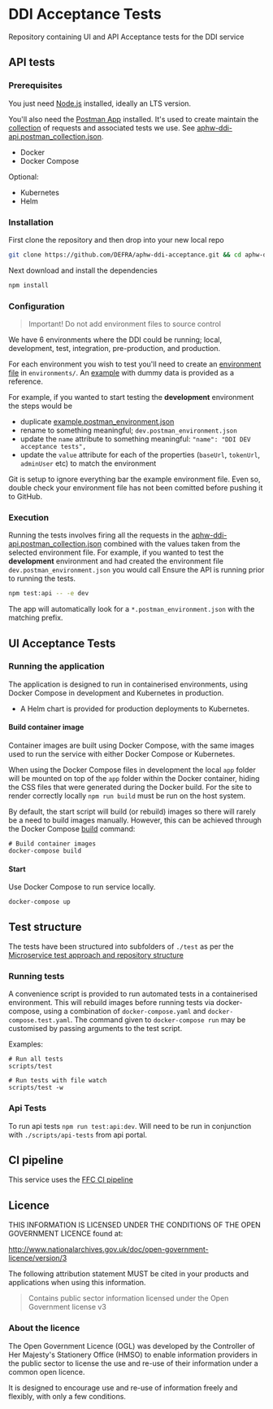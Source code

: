 # DDI Acceptance Tests

Repository containing UI and API Acceptance tests for the DDI service

## API tests

### Prerequisites

You just need [Node.js](https://nodejs.org/en/) installed, ideally an LTS version.

You'll also need the [Postman App](https://www.postman.com/downloads/) installed. It's used to create maintain the [collection](https://learning.postman.com/docs/sending-requests/intro-to-collections/) of requests and associated tests we use. See [aphw-ddi-api.postman_collection.json](test/api/aphw-ddi-api.postman_collection.json).

- Docker
- Docker Compose

Optional:
- Kubernetes
- Helm

### Installation

First clone the repository and then drop into your new local repo

```bash
git clone https://github.com/DEFRA/aphw-ddi-acceptance.git && cd aphw-ddi-acceptance
```

Next download and install the dependencies

```bash
npm install
```


### Configuration

> Important! Do not add environment files to source control

We have 6 environments where the DDI could be running; local, development, test, integration, pre-production, and production.

For each environment you wish to test you'll need to create an [environment file](https://learning.postman.com/docs/sending-requests/managing-environments/) in  `environments/`. An [example](/environments/example.postman_environment.json) with dummy data is provided as a reference.

For example, if you wanted to start testing the **development** environment the steps would be

- duplicate [example.postman_environment.json](/environments/example.postman_environment.json)
- rename to something meaningful; `dev.postman_environment.json`
- update the `name` attribute to something meaningful: `"name": "DDI DEV acceptance tests",`
- update the `value` attribute for each of the properties (`baseUrl`, `tokenUrl`, `adminUser` etc) to match the environment

Git is setup to ignore everything bar the example environment file. Even so, double check your environment file has not been comitted before pushing it to GitHub.

### Execution

Running the tests involves firing all the requests in the [aphw-ddi-api.postman_collection.json](test/api/aphw-ddi-api.postman_collection.json) combined with the values taken from the selected environment file. For example, if you wanted to test the **development** environment and had created the environment file `dev.postman_environment.json` you would call
Ensure the API is running prior to running the tests.

```bash
npm test:api -- -e dev
```

The app will automatically look for a `*.postman_environment.json` with the matching prefix.

## UI Acceptance Tests

### Running the application

The application is designed to run in containerised environments, using Docker Compose in development and Kubernetes in production.

- A Helm chart is provided for production deployments to Kubernetes.

#### Build container image

Container images are built using Docker Compose, with the same images used to run the service with either Docker Compose or Kubernetes.

When using the Docker Compose files in development the local `app` folder will
be mounted on top of the `app` folder within the Docker container, hiding the CSS files that were generated during the Docker build.  For the site to render correctly locally `npm run build` must be run on the host system.


By default, the start script will build (or rebuild) images so there will
rarely be a need to build images manually. However, this can be achieved
through the Docker Compose
[build](https://docs.docker.com/compose/reference/build/) command:

```
# Build container images
docker-compose build
```

#### Start

Use Docker Compose to run service locally.

```
docker-compose up
```

## Test structure

The tests have been structured into subfolders of `./test` as per the
[Microservice test approach and repository structure](https://eaflood.atlassian.net/wiki/spaces/FPS/pages/1845396477/Microservice+test+approach+and+repository+structure)

### Running tests

A convenience script is provided to run automated tests in a containerised
environment. This will rebuild images before running tests via docker-compose,
using a combination of `docker-compose.yaml` and `docker-compose.test.yaml`.
The command given to `docker-compose run` may be customised by passing
arguments to the test script.

Examples:

```
# Run all tests
scripts/test

# Run tests with file watch
scripts/test -w
```

### Api Tests
To run api tests ``npm run test:api:dev``.  Will need to be run in conjunction with ``./scripts/api-tests`` from api portal.

## CI pipeline

This service uses the [FFC CI pipeline](https://github.com/DEFRA/ffc-jenkins-pipeline-library)

## Licence

THIS INFORMATION IS LICENSED UNDER THE CONDITIONS OF THE OPEN GOVERNMENT LICENCE found at:

<http://www.nationalarchives.gov.uk/doc/open-government-licence/version/3>

The following attribution statement MUST be cited in your products and applications when using this information.

> Contains public sector information licensed under the Open Government license v3

### About the licence

The Open Government Licence (OGL) was developed by the Controller of Her Majesty's Stationery Office (HMSO) to enable information providers in the public sector to license the use and re-use of their information under a common open licence.

It is designed to encourage use and re-use of information freely and flexibly, with only a few conditions.
